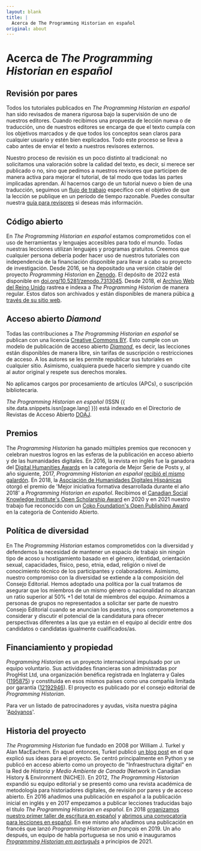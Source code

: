 ```yaml
---
layout: blank
title: |
  Acerca de The Programming Historian en español
original: about
---
```


# Acerca de _The Programming Historian en español_


## Revisión por pares
Todos los tutoriales publicados en _The Programming Historian en español_ han sido revisados de manera rigurosa bajo la supervisión de uno de nuestros editores. Cuando recibimos una propuesta de lección nueva o de traducción, uno de nuestros editores se encarga de que el texto cumpla con los objetivos marcados y de que todos los conceptos sean claros para cualquier usuario y estén bien explicados. Todo este proceso se lleva a cabo antes de enviar el texto a nuestros revisores externos.

Nuestro proceso de revisión es un poco distinto al tradicional: no solicitamos una valoración sobre la calidad del texto, es decir, si merece ser publicado o no, sino que pedimos a nuestros revisores que participen de manera activa para mejorar el tutorial, de tal modo que todas las partes implicadas aprendan. Al hacernos cargo de un tutorial nuevo o bien de una traducción, seguimos un [flujo de trabajo]({{site.baseurl}}/es/guia-para-autores) específico con el objetivo de que la lección se publique en un período de tiempo razonable. Puedes consultar nuestra [guía para revisores]({{site.baseurl}}/es/guia-para-revisores) si deseas más información.

## Código abierto
En _The Programming Historian en español_ estamos comprometidos con el uso de herramientas y lenguajes accesibles para todo el mundo. Todas nuestras lecciones utilizan lenguajes y programas gratuitos. Creemos que cualquier persona debería poder hacer uso de nuestros tutoriales con independencia de la financiación disponible para llevar a cabo su proyecto de investigación. Desde 2016, se ha depositado una versión citable del proyecto _Programming Historian_ en [Zenodo](https://zenodo.org/). El depósito de 2022 está disponible en [doi.org/10.5281/zenodo.7313045](https://doi.org/10.5281/zenodo.7313045). Desde 2018, el [Archivo Web del Reino Unido](https://www.webarchive.org.uk/) rastrea e indexa a _The Programming Historian_ de manera regular. Estos datos son archivados y están disponibles de manera púbica [a través de su sitio web](https://www.webarchive.org.uk/wayback/en/archive/*/http://programminghistorian.org/).

## Acceso abierto *Diamond*

Todas las contribuciones a _The Programming Historian en español_ se publican con una licencia [Creative Commons BY](https://creativecommons.org/licenses/by/2.0/deed.es). Esto cumple con un modelo de publicación de acceso abierto *[Diamond](https://es.wikipedia.org/wiki/Acceso_abierto)*, es decir, las lecciones están disponibles de manera libre, sin tarifas de suscripción o restricciones de acceso. A los autores se les permite republicar sus tutoriales en cualquier sitio. Asimismo, cualquiera puede hacerlo siempre y cuando cite al autor original y respete sus derechos morales.

No aplicamos cargos por procesamiento de artículos (APCs), o suscripción bibliotecaria.

_The Programming Historian en español_ (ISSN {{ site.data.snippets.issn[page.lang] }}) está indexado en el Directorio de Revistas de Acceso Abierto [DOAJ](https://doaj.org/toc/2397-2068).

## Premios

The _Programming Historian_ ha ganado múltiples premios que reconocen y celebran nuestros logros en las esferas de la publicación en acceso abierto y de las humanidades digitales. En 2016, la revista en inglés fue la ganadora del [Digital Humanities Awards](http://dhawards.org/dhawards2016/results/) en la categoría de Mejor Serie de Posts y, al año siguiente, 2017, _Programming Historian en español_ [recibió el mismo galardón](http://dhawards.org/dhawards2017/results/). En 2018, la [Asociación de Humanidades Digitales Hispánicas](http://humanidadesdigitaleshispanicas.es/) otorgó el premio de 'Mejor iniciativa formativa desarrollada durante el año 2018' a _Programming Historian en español_. Recibimos el [Canadian Social Knowledge Institute's Open Scholarship Award](https://etcl.uvic.ca/events-activities/open-scholarship-awards/) en 2020 y en 2021 nuestro trabajo fue reconocido con un [Coko Foundation's Open Publishing Award](https://openpublishingawards.org/results/2021/index.html) en la categoría de Contenido Abierto. 


## Política de diversidad

En The _Programming Historian_ estamos comprometidos con la diversidad y defendemos la necesidad de mantener un espacio de trabajo sin ningún tipo de acoso u hostigamiento basado en el género, identidad, orientación sexual, capacidades, físico, peso, etnia, edad, religión o nivel de conocimiento técnico de los participantes y colaboradores. Asimismo, nuestro compromiso con la diversidad se extiende a la composición del Consejo Editorial. Hemos adoptado una política por la cual tratamos de asegurar que los miembros de un mismo género o nacionalidad no alcanzan un ratio superior al 50% +1 del total de miembros del equipo. Animamos a personas de grupos no representados a solicitar ser parte de nuestro Consejo Editorial cuando se anuncian los puestos, y nos comprometemos a considerar y discutir el potencial de la candidatura para ofrecer perspectivas diferentes a las que ya están en el equipo al decidir entre dos candidatos o candidatas igualmente cualificados/as.

## Financiamiento y propiedad
_Programming Historian_ es un proyecto internacional impulsado por un equipo voluntario. Sus actividades financieras son administradas por ProgHist Ltd, una organización benéfica registrada en Inglaterra y Gales ([1195875](https://register-of-charities.charitycommission.gov.uk/charity-search/-/charity-details/5181272/charity-overview)) y constituida en esos mismos países como una compañía limitada por garantía ([12192946](https://beta.companieshouse.gov.uk/company/12192946)). El proyecto es publicado por el consejo editorial de *Programming Historian*. 

Para ver un listado de patrocinadores y ayudas, visita nuestra página '[Apóyanos](/es/apoyanos)'.

## Historia del proyecto

*The Programming Historian* fue fundado en 2008 por William J. Turkel y Alan MacEachern. En aquel entonces, Turkel publicó [un blog post](http://digitalhistoryhacks.blogspot.com/2008/01/programming-historian.html) en el que explicó sus ideas para el proyecto. Se centró principalmente en Python y se publicó en acceso abierto como un proyecto de "Infraestructura digital" en la Red de *Historia y Medio Ambiente de Canada* (Network in Canadian History & Environment (NiCHE)). En 2012, *The Programming Historian* expandió su equipo editorial y se presentó como una revista académica de metodología para historiadores digitales, de revisión por pares y de acceso abierto. En 2016 añadimos una publicación en español a la publicación inicial en inglés y en 2017 empezamos a publicar lecciones traducidas bajo el título *The Programming Historian en español*. En 2018 [organizamos nuestro primer taller de escritura en español](/posts/bogota-workshop-report) y [abrimos una convocatoria para lecciones en español](/posts/convocatoria-de-tutoriales). En ese mismo año añadimos una publicación en francés que lanzó *Programming Historian en français* en 2019. Un año después, un equipo de habla portuguesa se nos unió e inauguramos *[Programming Historian em português]({{site.baseurl}}/pt)* a principios de 2021.
